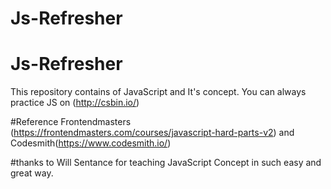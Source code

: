 # Js-Refresher

# Js-Refresher

This repository contains of JavaScript and It's concept.
You can always practice JS on (http://csbin.io/)

#Reference 
Frontendmasters (https://frontendmasters.com/courses/javascript-hard-parts-v2)
and Codesmith(https://www.codesmith.io/)


#thanks to Will Sentance for teaching JavaScript Concept in such easy and great way.
